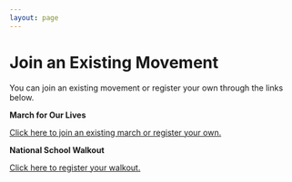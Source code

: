 ```yaml
---
layout: page
---
```


Join an Existing Movement
=========================

You can join an existing movement or register your own through the links below. 

**March for Our Lives**

[Click here to join an existing march or register your own.](https://event.marchforourlives.com/event/march-our-lives-events/search/)

**National School Walkout**

[Click here to register your walkout.](http://act.indivisible.org/event/national-school-walkout/)
